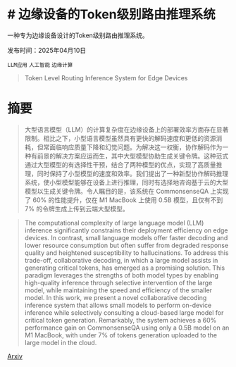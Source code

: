 # # 边缘设备的Token级别路由推理系统
一种专为边缘设备设计的Token级别路由推理系统。

发布时间：2025年04月10日

`LLM应用` `人工智能` `边缘计算`

> Token Level Routing Inference System for Edge Devices

# 摘要

> 大型语言模型（LLM）的计算复杂度在边缘设备上的部署效率方面存在显著限制。相比之下，小型语言模型虽然具有更快的解码速度和更低的资源消耗，但常面临响应质量下降和幻觉问题。为解决这一权衡，协作解码作为一种有前景的解决方案应运而生，其中大型模型协助生成关键令牌。这种范式通过大型模型的有选择性干预，结合了两种模型的优点，实现了高质量推理，同时保持了小型模型的速度和效率。我们提出了一种新型协作解码推理系统，使小型模型能够在设备上进行推理，同时有选择地咨询基于云的大型模型以生成关键令牌。令人瞩目的是，该系统在 CommonsenseQA 上实现了 60% 的性能提升，仅在 M1 MacBook 上使用 0.5B 模型，且仅有不到 7% 的令牌生成上传到云端大型模型。

> The computational complexity of large language model (LLM) inference significantly constrains their deployment efficiency on edge devices. In contrast, small language models offer faster decoding and lower resource consumption but often suffer from degraded response quality and heightened susceptibility to hallucinations. To address this trade-off, collaborative decoding, in which a large model assists in generating critical tokens, has emerged as a promising solution. This paradigm leverages the strengths of both model types by enabling high-quality inference through selective intervention of the large model, while maintaining the speed and efficiency of the smaller model. In this work, we present a novel collaborative decoding inference system that allows small models to perform on-device inference while selectively consulting a cloud-based large model for critical token generation. Remarkably, the system achieves a 60% performance gain on CommonsenseQA using only a 0.5B model on an M1 MacBook, with under 7% of tokens generation uploaded to the large model in the cloud.

[Arxiv](https://arxiv.org/abs/2504.07878)